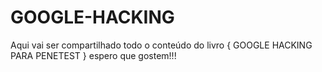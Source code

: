 # GOOGLE-HACKING
Aqui vai ser compartilhado todo o conteúdo do livro { GOOGLE HACKING PARA PENETEST } espero que gostem!!!
